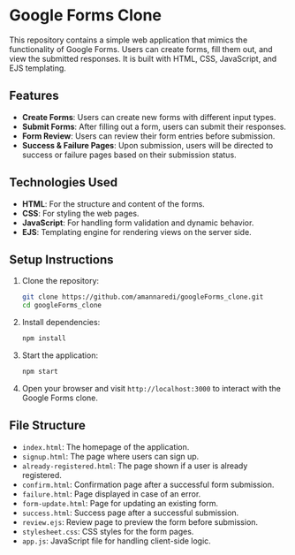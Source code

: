 
# Google Forms Clone

This repository contains a simple web application that mimics the functionality of Google Forms. Users can create forms, fill them out, and view the submitted responses. It is built with HTML, CSS, JavaScript, and EJS templating.

## Features

- **Create Forms**: Users can create new forms with different input types.
- **Submit Forms**: After filling out a form, users can submit their responses.
- **Form Review**: Users can review their form entries before submission.
- **Success & Failure Pages**: Upon submission, users will be directed to success or failure pages based on their submission status.

## Technologies Used

- **HTML**: For the structure and content of the forms.
- **CSS**: For styling the web pages.
- **JavaScript**: For handling form validation and dynamic behavior.
- **EJS**: Templating engine for rendering views on the server side.

## Setup Instructions

1. Clone the repository:

   ```bash
   git clone https://github.com/amannaredi/googleForms_clone.git
   cd googleForms_clone
   ```

2. Install dependencies:

   ```bash
   npm install
   ```

3. Start the application:

   ```bash
   npm start
   ```

4. Open your browser and visit `http://localhost:3000` to interact with the Google Forms clone.

## File Structure

- `index.html`: The homepage of the application.
- `signup.html`: The page where users can sign up.
- `already-registered.html`: The page shown if a user is already registered.
- `confirm.html`: Confirmation page after a successful form submission.
- `failure.html`: Page displayed in case of an error.
- `form-update.html`: Page for updating an existing form.
- `success.html`: Success page after a successful submission.
- `review.ejs`: Review page to preview the form before submission.
- `stylesheet.css`: CSS styles for the form pages.
- `app.js`: JavaScript file for handling client-side logic.

